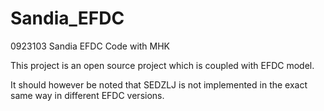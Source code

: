 Sandia_EFDC
===========

0923103 Sandia EFDC Code with MHK

This project is an open source project which is coupled with EFDC model. 

It should however be noted that SEDZLJ is not implemented in the exact same way in different EFDC versions. 
